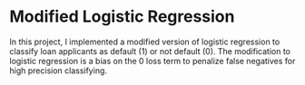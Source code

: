 # Modified Logistic Regression

In this project, I implemented a modified version of logistic regression to classify loan applicants as default (1) or not default (0).
The modification to logistic regression is a bias on the 0 loss term to penalize false negatives for high precision classifying.
